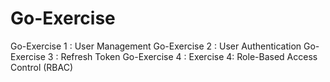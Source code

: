 # Go-Exercise 
  Go-Exercise 1 : User Management
  Go-Exercise 2 : User Authentication
  Go-Exercise 3 : Refresh Token
  Go-Exercise 4 : Exercise 4: Role-Based Access Control (RBAC)

